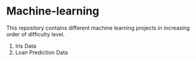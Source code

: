 # Machine-learning
This repository contains different machine learning projects in increasing order of difficulty level.
1) Iris Data
2) Loan Prediction Data
